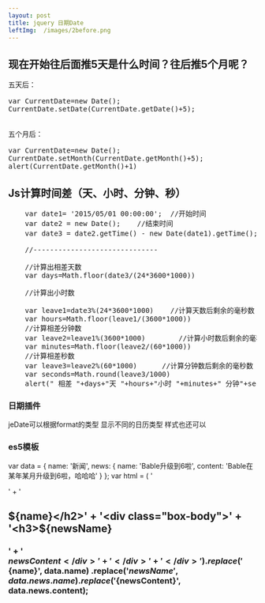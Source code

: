 ```yaml
---
layout: post
title: jquery 日期Date
leftImg:  /images/2before.png
---
```


## 现在开始往后面推5天是什么时间？往后推5个月呢？
<pre>
五天后：<br>
var CurrentDate=new Date();
CurrentDate.setDate(CurrentDate.getDate()+5);
<br>
五个月后：<br>
var CurrentDate=new Date();
CurrentDate.setMonth(CurrentDate.getMonth()+5);
alert(CurrentDate.getMonth()+1)
</pre>
##  Js计算时间差（天、小时、分钟、秒）
<pre>
    var date1= '2015/05/01 00:00:00';  //开始时间
    var date2 = new Date();    //结束时间
    var date3 = date2.getTime() - new Date(date1).getTime();   //时间差的毫秒数

    //------------------------------

    //计算出相差天数
    var days=Math.floor(date3/(24*3600*1000))

    //计算出小时数

    var leave1=date3%(24*3600*1000)    //计算天数后剩余的毫秒数
    var hours=Math.floor(leave1/(3600*1000))
    //计算相差分钟数
    var leave2=leave1%(3600*1000)        //计算小时数后剩余的毫秒数
    var minutes=Math.floor(leave2/(60*1000))
    //计算相差秒数
    var leave3=leave2%(60*1000)      //计算分钟数后剩余的毫秒数
    var seconds=Math.round(leave3/1000)
    alert(" 相差 "+days+"天 "+hours+"小时 "+minutes+" 分钟"+seconds+" 秒")
</pre>
### 日期插件
jeDate可以根据format的类型 显示不同的日历类型 样式也还可以

### es5模板
var data = {
    name: '新闻',
    news: {
        name: 'Bable升级到6啦',
        content: 'Bable在某年某月升级到6啦，哈哈哈'
    }
};
var html = (
'<div class="box">' +
  '<h2 class="box-header">${name}</h2>' +
  '<div class="box-body">' +
    '<h3>${newsName}<h3>' +
    '<div>${newsContent}</div>' +
  '</div>' +
'</div>').replace('${name}', data.name)
    .replace('${newsName}', data.news.name)
    .replace('${newsContent}', data.news.content);

